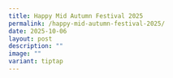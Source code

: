 ```yaml
---
title: Happy Mid Autumn Festival 2025
permalink: /happy-mid-autumn-festival-2025/
date: 2025-10-06
layout: post
description: ""
image: ""
variant: tiptap
---
```

